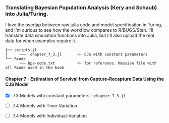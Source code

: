 ### Translating Bayesian Population Analysis (Kery and Schaub) into Julia/Turing.

I love the overlap between raw julia code and model specification in Turing, and I'm curious to see how the workflow compares to R/BUGS/Stan. I'll translate data simulation functions into Julia, but I'll also upload the real data for when examples require it.

```
├── scripts.jl 
│     └──  chapter_7_3.jl       <- CJS with constant parameters
└── Rcode
      └── bpa-code.txt          <- for reference. Massive file with all Rcode used in the book

```

#### Chapter 7 - Estimation of Survival from Capture-Recapture Data Using the CJS Model
- [x] 7.3 Models with constant parameters - ```chapter_7_3.jl```
- [ ] 7.4 Models with Time-Variation
- [ ] 7.4 Models with Individual-Variation




